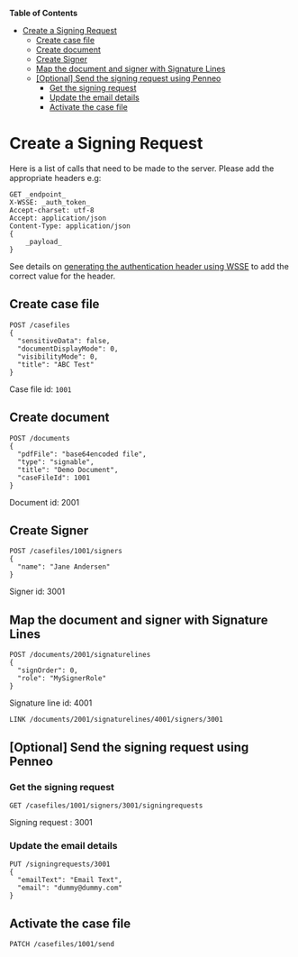 <!-- markdown-toc start - Don't edit this section. Run M-x markdown-toc-generate-toc again -->
**Table of Contents**

- [Create a Signing Request](#create-a-signing-request)
    - [Create case file](#create-case-file)
    - [Create document](#create-document)
    - [Create Signer](#create-signer)
    - [Map the document and signer with Signature Lines](#map-the-document-and-signer-with-signature-lines)
    - [[Optional] Send the signing request using Penneo](#optional-send-the-signing-request-using-penneo)
        - [Get the signing request](#get-the-signing-request)
        - [Update the email details](#update-the-email-details)
        - [Activate the case file](#activate-the-case-file)

<!-- markdown-toc end -->

# Create a Signing Request

Here is a list of calls that need to be made to the server. Please add the appropriate headers e.g:

```
GET _endpoint_
X-WSSE: _auth_token_
Accept-charset: utf-8
Accept: application/json
Content-Type: application/json
{
    _payload_
}
```

See details on [generating the authentication header using WSSE][doc-auth-wsse]
to add the correct value for the header.

## Create case file

```
POST /casefiles
{
  "sensitiveData": false,
  "documentDisplayMode": 0,
  "visibilityMode": 0,
  "title": "ABC Test"
}
```

Case file id: `1001`

## Create document
```
POST /documents
{
  "pdfFile": "base64encoded file",
  "type": "signable",
  "title": "Demo Document",
  "caseFileId": 1001
}
```

Document id: 2001

## Create Signer
```
POST /casefiles/1001/signers
{
  "name": "Jane Andersen"
}
```

Signer id: 3001

## Map the document and signer with Signature Lines
```
POST /documents/2001/signaturelines
{
  "signOrder": 0,
  "role": "MySignerRole"
}
```

Signature line id: 4001

```
LINK /documents/2001/signaturelines/4001/signers/3001
```

## [Optional] Send the signing request using Penneo

### Get the signing request
```
GET /casefiles/1001/signers/3001/signingrequests

```
Signing request : 3001

### Update the email details
```
PUT /signingrequests/3001
{
  "emailText": "Email Text",
  "email": "dummy@dummy.com"
}
```

## Activate the case file
```
PATCH /casefiles/1001/send
```

[doc-auth-wsse]: https://github.com/penneo/api-utils/tree/master/doc/auth.md
